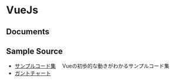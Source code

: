 # VueJs

## Documents

## Sample Source
- [サンプルコード集](https://qiita.com/Kentaro91011/items/406d8121775f98ddd84d)
　Vueの初歩的な動きがわかるサンプルコード集
- [ガントチャート](https://reffect.co.jp/vue/vue-js-calendar-from-scratch)